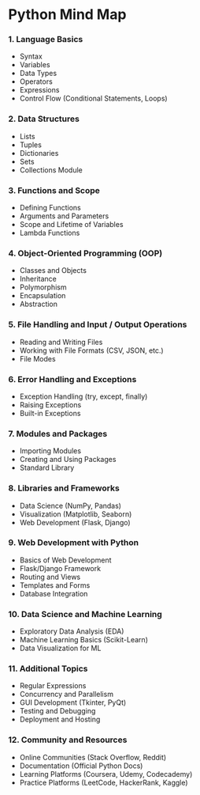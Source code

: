 # Python Mind Map

### 1. **Language Basics**

- Syntax
- Variables
- Data Types
- Operators
- Expressions
- Control Flow (Conditional Statements, Loops)

### 2. **Data Structures**

- Lists
- Tuples
- Dictionaries
- Sets
- Collections Module

### 3. **Functions and Scope**

- Defining Functions
- Arguments and Parameters
- Scope and Lifetime of Variables
- Lambda Functions

### 4. **Object-Oriented Programming (OOP)**

- Classes and Objects
- Inheritance
- Polymorphism
- Encapsulation
- Abstraction

### 5. **File Handling and Input / Output Operations**

- Reading and Writing Files
- Working with File Formats (CSV, JSON, etc.)
- File Modes

### 6. **Error Handling and Exceptions**

- Exception Handling (try, except, finally)
- Raising Exceptions
- Built-in Exceptions

### 7. **Modules and Packages**

- Importing Modules
- Creating and Using Packages
- Standard Library

### 8. **Libraries and Frameworks**

- Data Science (NumPy, Pandas)
- Visualization (Matplotlib, Seaborn)
- Web Development (Flask, Django)

### 9. **Web Development with Python**

- Basics of Web Development
- Flask/Django Framework
- Routing and Views
- Templates and Forms
- Database Integration

### 10. **Data Science and Machine Learning**

- Exploratory Data Analysis (EDA)
- Machine Learning Basics (Scikit-Learn)
- Data Visualization for ML

### 11. **Additional Topics**

- Regular Expressions
- Concurrency and Parallelism
- GUI Development (Tkinter, PyQt)
- Testing and Debugging
- Deployment and Hosting

### 12. **Community and Resources**

- Online Communities (Stack Overflow, Reddit)
- Documentation (Official Python Docs)
- Learning Platforms (Coursera, Udemy, Codecademy)
- Practice Platforms (LeetCode, HackerRank, Kaggle)